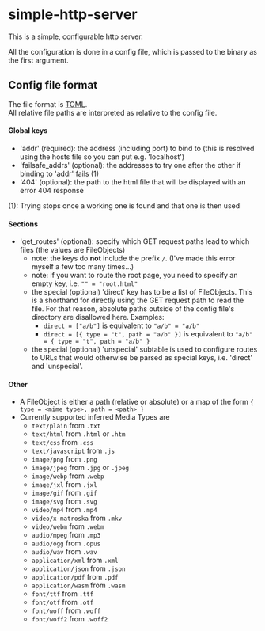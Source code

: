 # simple-http-server
This is a simple, configurable http server.

All the configuration is done in a config file, 
which is passed to the binary as the first argument.

## Config file format
The file format is [TOML](https://toml.io/).\
All relative file paths are interpreted as relative to the config file.

#### Global keys
- 'addr' (required): the address (including port) to bind to 
    (this is resolved using the hosts file so you can put e.g. 'localhost')
- 'failsafe_addrs' (optional): the addresses to try one after the other if binding to 'addr' fails (1)
- '404' (optional): the path to the html file that will be displayed with an error 404 response

(1): Trying stops once a working one is found and that one is then used
#### Sections
- 'get_routes' (optional): specify which GET request paths lead to which files (the values are FileObjects)
  - note: the keys do **not** include the prefix `/`. (I've made this error myself a few too many times...)
  - note: if you want to route the root page, you need to specify an empty key, i.e. `"" = "root.html"`
  - the special (optional) 'direct' key has to be a list of FileObjects.
    This is a shorthand for directly using the GET request path to read the file.
    For that reason, absolute paths outside of the config file's directory are disallowed here.
    Examples:
    - `direct = ["a/b"]` is equivalent to `"a/b" = "a/b"`
    - `direct = [{ type = "t", path = "a/b" }]` is equivalent to `"a/b" = { type = "t", path = "a/b" }`
  - the special (optional) 'unspecial' subtable is used to configure routes to URLs
    that would otherwise be parsed as special keys, i.e. 'direct' and 'unspecial'.

#### Other
- A FileObject is either a path (relative or absolute) or a map of the form `{ type = <mime type>, path = <path> }`
- Currently supported inferred Media Types are
    - `text/plain` from `.txt`
    - `text/html` from `.html` or `.htm`
    - `text/css` from `.css`
    - `text/javascript` from `.js`
    - `image/png` from `.png`
    - `image/jpeg` from `.jpg` or `.jpeg`
    - `image/webp` from `.webp`
    - `image/jxl` from `.jxl`
    - `image/gif` from `.gif`
    - `image/svg` from `.svg`
    - `video/mp4` from `.mp4`
    - `video/x-matroska` from `.mkv`
    - `video/webm` from `.webm`
    - `audio/mpeg` from `.mp3`
    - `audio/ogg` from `.opus`
    - `audio/wav` from `.wav`
    - `application/xml` from `.xml`
    - `application/json` from `.json`
    - `application/pdf` from `.pdf`
    - `application/wasm` from `.wasm`
    - `font/ttf` from `.ttf`
    - `font/otf` from `.otf`
    - `font/woff` from `.woff`
    - `font/woff2` from `.woff2`
